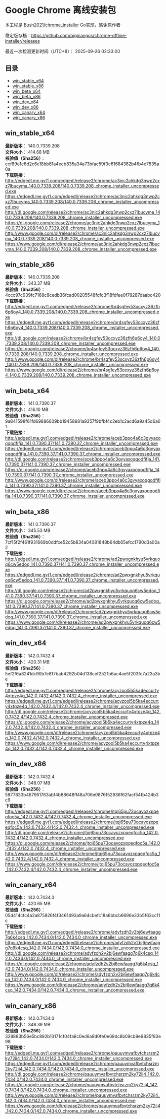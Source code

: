 # Google Chrome 离线安装包
本工程是 [Bush2021/chrome_installer](https://github.com/Bush2021/chrome_installer) Go实现，感谢原作者

稳定版存档：<https://github.com/bigmangos/chrome-offline-installer/releases>

最近一次检测更新时间（UTC+8）：
2025-09-26 02:33:00

## 目录
* [win_stable_x64](https://github.com/bigmangos/chrome-offline-installer?tab=readme-ov-file#win_stable_x64)
* [win_stable_x86](https://github.com/bigmangos/chrome-offline-installer?tab=readme-ov-file#win_stable_x86)
* [win_beta_x64](https://github.com/bigmangos/chrome-offline-installer?tab=readme-ov-file#win_beta_x64)
* [win_beta_x86](https://github.com/bigmangos/chrome-offline-installer?tab=readme-ov-file#win_beta_x86)
* [win_dev_x64](https://github.com/bigmangos/chrome-offline-installer?tab=readme-ov-file#win_dev_x64)
* [win_dev_x86](https://github.com/bigmangos/chrome-offline-installer?tab=readme-ov-file#win_dev_x86)
* [win_canary_x64](https://github.com/bigmangos/chrome-offline-installer?tab=readme-ov-file#win_canary_x64)
* [win_canary_x86](https://github.com/bigmangos/chrome-offline-installer?tab=readme-ov-file#win_canary_x86)

## win_stable_x64
**最新版本**： 140.0.7339.208  
**文件大小**： 414.68 MB  
**校验值（Sha256）**： ecf89e1e6d2c6e18bb81a4ecb835a34a73bfac59f3e61684362b4fb4e7835a0a  
**下载链接**：
http://edgedl.me.gvt1.com/edgedl/release2/chrome/ac3nic2ahkdg3nwp2cxz7lbucyma_140.0.7339.208/140.0.7339.208_chrome_installer_uncompressed.exe
https://edgedl.me.gvt1.com/edgedl/release2/chrome/ac3nic2ahkdg3nwp2cxz7lbucyma_140.0.7339.208/140.0.7339.208_chrome_installer_uncompressed.exe
http://dl.google.com/release2/chrome/ac3nic2ahkdg3nwp2cxz7lbucyma_140.0.7339.208/140.0.7339.208_chrome_installer_uncompressed.exe
https://dl.google.com/release2/chrome/ac3nic2ahkdg3nwp2cxz7lbucyma_140.0.7339.208/140.0.7339.208_chrome_installer_uncompressed.exe
http://www.google.com/dl/release2/chrome/ac3nic2ahkdg3nwp2cxz7lbucyma_140.0.7339.208/140.0.7339.208_chrome_installer_uncompressed.exe
https://www.google.com/dl/release2/chrome/ac3nic2ahkdg3nwp2cxz7lbucyma_140.0.7339.208/140.0.7339.208_chrome_installer_uncompressed.exe
## win_stable_x86
**最新版本**： 140.0.7339.208  
**文件大小**： 343.37 MB  
**校验值（Sha256）**： 4ccc97c939fc7168c8cedb36fcad00205548fdfc3f18fdfee0f78287daabc420  
**下载链接**：
http://edgedl.me.gvt1.com/edgedl/release2/chrome/br4sgfey53ocxyz36zfh6p6oy4_140.0.7339.208/140.0.7339.208_chrome_installer_uncompressed.exe
https://edgedl.me.gvt1.com/edgedl/release2/chrome/br4sgfey53ocxyz36zfh6p6oy4_140.0.7339.208/140.0.7339.208_chrome_installer_uncompressed.exe
http://dl.google.com/release2/chrome/br4sgfey53ocxyz36zfh6p6oy4_140.0.7339.208/140.0.7339.208_chrome_installer_uncompressed.exe
https://dl.google.com/release2/chrome/br4sgfey53ocxyz36zfh6p6oy4_140.0.7339.208/140.0.7339.208_chrome_installer_uncompressed.exe
http://www.google.com/dl/release2/chrome/br4sgfey53ocxyz36zfh6p6oy4_140.0.7339.208/140.0.7339.208_chrome_installer_uncompressed.exe
https://www.google.com/dl/release2/chrome/br4sgfey53ocxyz36zfh6p6oy4_140.0.7339.208/140.0.7339.208_chrome_installer_uncompressed.exe
## win_beta_x64
**最新版本**： 141.0.7390.37  
**文件大小**： 416.10 MB  
**校验值（Sha256）**： 9a841598f61fd69886609bb19458981a9257f9bfbf4c2eb1c2acd6a9a45d6a01  
**下载链接**：
http://edgedl.me.gvt1.com/edgedl/release2/chrome/aceb3ppo4a6c3gvyaxoqqodfifja_141.0.7390.37/141.0.7390.37_chrome_installer_uncompressed.exe
https://edgedl.me.gvt1.com/edgedl/release2/chrome/aceb3ppo4a6c3gvyaxoqqodfifja_141.0.7390.37/141.0.7390.37_chrome_installer_uncompressed.exe
http://dl.google.com/release2/chrome/aceb3ppo4a6c3gvyaxoqqodfifja_141.0.7390.37/141.0.7390.37_chrome_installer_uncompressed.exe
https://dl.google.com/release2/chrome/aceb3ppo4a6c3gvyaxoqqodfifja_141.0.7390.37/141.0.7390.37_chrome_installer_uncompressed.exe
http://www.google.com/dl/release2/chrome/aceb3ppo4a6c3gvyaxoqqodfifja_141.0.7390.37/141.0.7390.37_chrome_installer_uncompressed.exe
https://www.google.com/dl/release2/chrome/aceb3ppo4a6c3gvyaxoqqodfifja_141.0.7390.37/141.0.7390.37_chrome_installer_uncompressed.exe
## win_beta_x86
**最新版本**： 141.0.7390.37  
**文件大小**： 345.53 MB  
**校验值（Sha256）**： 7cf15f2f461f931669b0ddfce52c5b834a04081848b64db65efcc1790d3a00a2  
**下载链接**：
http://edgedl.me.gvt1.com/edgedl/release2/chrome/ad2pwxgnkhyu5vrkquoq6cw5edoq_141.0.7390.37/141.0.7390.37_chrome_installer_uncompressed.exe
https://edgedl.me.gvt1.com/edgedl/release2/chrome/ad2pwxgnkhyu5vrkquoq6cw5edoq_141.0.7390.37/141.0.7390.37_chrome_installer_uncompressed.exe
http://dl.google.com/release2/chrome/ad2pwxgnkhyu5vrkquoq6cw5edoq_141.0.7390.37/141.0.7390.37_chrome_installer_uncompressed.exe
https://dl.google.com/release2/chrome/ad2pwxgnkhyu5vrkquoq6cw5edoq_141.0.7390.37/141.0.7390.37_chrome_installer_uncompressed.exe
http://www.google.com/dl/release2/chrome/ad2pwxgnkhyu5vrkquoq6cw5edoq_141.0.7390.37/141.0.7390.37_chrome_installer_uncompressed.exe
https://www.google.com/dl/release2/chrome/ad2pwxgnkhyu5vrkquoq6cw5edoq_141.0.7390.37/141.0.7390.37_chrome_installer_uncompressed.exe
## win_dev_x64
**最新版本**： 142.0.7432.4  
**文件大小**： 420.31 MB  
**校验值（Sha256）**： 5ef2f6a8241dc90b7e817bab4292b04d138cef2521b6ac4ae5f203fc7a23a3be  
**下载链接**：
http://edgedl.me.gvt1.com/edgedl/release2/chrome/acyzool5b5ka4eccurty4xtpze4q_142.0.7432.4/142.0.7432.4_chrome_installer_uncompressed.exe
https://edgedl.me.gvt1.com/edgedl/release2/chrome/acyzool5b5ka4eccurty4xtpze4q_142.0.7432.4/142.0.7432.4_chrome_installer_uncompressed.exe
http://dl.google.com/release2/chrome/acyzool5b5ka4eccurty4xtpze4q_142.0.7432.4/142.0.7432.4_chrome_installer_uncompressed.exe
https://dl.google.com/release2/chrome/acyzool5b5ka4eccurty4xtpze4q_142.0.7432.4/142.0.7432.4_chrome_installer_uncompressed.exe
http://www.google.com/dl/release2/chrome/acyzool5b5ka4eccurty4xtpze4q_142.0.7432.4/142.0.7432.4_chrome_installer_uncompressed.exe
https://www.google.com/dl/release2/chrome/acyzool5b5ka4eccurty4xtpze4q_142.0.7432.4/142.0.7432.4_chrome_installer_uncompressed.exe
## win_dev_x86
**最新版本**： 142.0.7432.4  
**文件大小**： 348.07 MB  
**校验值（Sha256）**： 5877833b487951763ab14b88648ff48a706e0876f52936f62facf54fb424b3c6  
**下载链接**：
http://edgedl.me.gvt1.com/edgedl/release2/chrome/jtqj65pu73ocavozxpqeqfoc5a_142.0.7432.4/142.0.7432.4_chrome_installer_uncompressed.exe
https://edgedl.me.gvt1.com/edgedl/release2/chrome/jtqj65pu73ocavozxpqeqfoc5a_142.0.7432.4/142.0.7432.4_chrome_installer_uncompressed.exe
http://dl.google.com/release2/chrome/jtqj65pu73ocavozxpqeqfoc5a_142.0.7432.4/142.0.7432.4_chrome_installer_uncompressed.exe
https://dl.google.com/release2/chrome/jtqj65pu73ocavozxpqeqfoc5a_142.0.7432.4/142.0.7432.4_chrome_installer_uncompressed.exe
http://www.google.com/dl/release2/chrome/jtqj65pu73ocavozxpqeqfoc5a_142.0.7432.4/142.0.7432.4_chrome_installer_uncompressed.exe
https://www.google.com/dl/release2/chrome/jtqj65pu73ocavozxpqeqfoc5a_142.0.7432.4/142.0.7432.4_chrome_installer_uncompressed.exe
## win_canary_x64
**最新版本**： 142.0.7434.0  
**文件大小**： 420.65 MB  
**校验值（Sha256）**： 05d414cfc4a2a875826f4f3461493a9a64cbefc18a6bbcb6696e33b5f63cc11c  
**下载链接**：
http://edgedl.me.gvt1.com/edgedl/release2/chrome/adyfzdh2v2bj6ewfaagg7q6k4csq_142.0.7434.0/142.0.7434.0_chrome_installer_uncompressed.exe
https://edgedl.me.gvt1.com/edgedl/release2/chrome/adyfzdh2v2bj6ewfaagg7q6k4csq_142.0.7434.0/142.0.7434.0_chrome_installer_uncompressed.exe
http://dl.google.com/release2/chrome/adyfzdh2v2bj6ewfaagg7q6k4csq_142.0.7434.0/142.0.7434.0_chrome_installer_uncompressed.exe
https://dl.google.com/release2/chrome/adyfzdh2v2bj6ewfaagg7q6k4csq_142.0.7434.0/142.0.7434.0_chrome_installer_uncompressed.exe
http://www.google.com/dl/release2/chrome/adyfzdh2v2bj6ewfaagg7q6k4csq_142.0.7434.0/142.0.7434.0_chrome_installer_uncompressed.exe
https://www.google.com/dl/release2/chrome/adyfzdh2v2bj6ewfaagg7q6k4csq_142.0.7434.0/142.0.7434.0_chrome_installer_uncompressed.exe
## win_canary_x86
**最新版本**： 142.0.7434.0  
**文件大小**： 348.39 MB  
**校验值（Sha256）**： 328883b56e5bc892b10171cf04fa8c0ed6a8d0fe0e69dc8b09cb9e9835f83e98  
**下载链接**：
http://edgedl.me.gvt1.com/edgedl/release2/chrome/pauuymvafbvtchsrzm2ky72ii4_142.0.7434.0/142.0.7434.0_chrome_installer_uncompressed.exe
https://edgedl.me.gvt1.com/edgedl/release2/chrome/pauuymvafbvtchsrzm2ky72ii4_142.0.7434.0/142.0.7434.0_chrome_installer_uncompressed.exe
http://dl.google.com/release2/chrome/pauuymvafbvtchsrzm2ky72ii4_142.0.7434.0/142.0.7434.0_chrome_installer_uncompressed.exe
https://dl.google.com/release2/chrome/pauuymvafbvtchsrzm2ky72ii4_142.0.7434.0/142.0.7434.0_chrome_installer_uncompressed.exe
http://www.google.com/dl/release2/chrome/pauuymvafbvtchsrzm2ky72ii4_142.0.7434.0/142.0.7434.0_chrome_installer_uncompressed.exe
https://www.google.com/dl/release2/chrome/pauuymvafbvtchsrzm2ky72ii4_142.0.7434.0/142.0.7434.0_chrome_installer_uncompressed.exe
